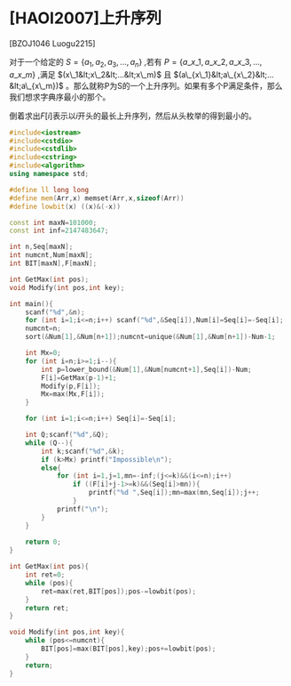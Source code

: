 # [HAOI2007]上升序列
[BZOJ1046 Luogu2215]

对于一个给定的 $S=\{a_1,a_2,a_3,…,a_n\}$ ,若有 $P=\{a\_{x\_1},a\_{x\_2},a\_{x\_3},…,a\_{x\_m}\}$ ,满足 $(x\_1&lt;x\_2&lt;…&lt;x\_m)$ 且 $(a\_{x\_1}&lt;a\_{x\_2}&lt;…&lt;a\_{x\_m})$ 。那么就称P为S的一个上升序列。如果有多个P满足条件，那么我们想求字典序最小的那个。

倒着求出$F[i]$表示以$i$开头的最长上升序列，然后从头枚举的得到最小的。

```cpp
#include<iostream>
#include<cstdio>
#include<cstdlib>
#include<cstring>
#include<algorithm>
using namespace std;

#define ll long long
#define mem(Arr,x) memset(Arr,x,sizeof(Arr))
#define lowbit(x) ((x)&(-x))

const int maxN=101000;
const int inf=2147483647;

int n,Seq[maxN];
int numcnt,Num[maxN];
int BIT[maxN],F[maxN];

int GetMax(int pos);
void Modify(int pos,int key);

int main(){
	scanf("%d",&n);
	for (int i=1;i<=n;i++) scanf("%d",&Seq[i]),Num[i]=Seq[i]=-Seq[i];
	numcnt=n;
	sort(&Num[1],&Num[n+1]);numcnt=unique(&Num[1],&Num[n+1])-Num-1;

	int Mx=0;
	for (int i=n;i>=1;i--){
		int p=lower_bound(&Num[1],&Num[numcnt+1],Seq[i])-Num;
		F[i]=GetMax(p-1)+1;
		Modify(p,F[i]);
		Mx=max(Mx,F[i]);
	}

	for (int i=1;i<=n;i++) Seq[i]=-Seq[i];

	int Q;scanf("%d",&Q);
	while (Q--){
		int k;scanf("%d",&k);
		if (k>Mx) printf("Impossible\n");
		else{
			for (int i=1,j=1,mn=-inf;(j<=k)&&(i<=n);i++)
				if ((F[i]+j-1>=k)&&(Seq[i]>mn)){
					printf("%d ",Seq[i]);mn=max(mn,Seq[i]);j++;
				}
			printf("\n");
		}
	}
	
	return 0;
}

int GetMax(int pos){
	int ret=0;
	while (pos){
		ret=max(ret,BIT[pos]);pos-=lowbit(pos);
	}
	return ret;
}

void Modify(int pos,int key){
	while (pos<=numcnt){
		BIT[pos]=max(BIT[pos],key);pos+=lowbit(pos);
	}
	return;
}
```